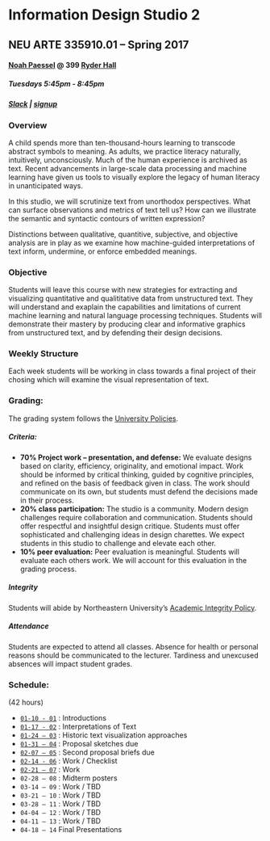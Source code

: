 # Information Design Studio 2
## NEU ARTE 335910.01 – Spring 2017
#### [Noah Paessel](mailto:n.paessel@neu.edu) @ 399 [Ryder Hall](https://www.northeastern.edu/campusmap/map/qad7.html)
##### Tuesdays 5:45pm - 8:45pm
##### [Slack](https://2017-IDV.slack.com) | [signup](https://2017-idv2.slack.com/signup)

### Overview
A child spends more than ten-thousand-hours learning to transcode abstract symbols to meaning. As adults, we practice literacy naturally, intuitively, unconsciously. Much of the human experience is archived as text. Recent advancements in large-scale data processing and machine learning have given us tools to visually explore the legacy of human literacy in unanticipated ways.

In this studio, we will scrutinize text from unorthodox perspectives. What can surface observations and metrics of text tell us? How can we illustrate the semantic and syntactic contours of written expression?

Distinctions between qualitative, quantitive, subjective, and objective analysis are in play as we examine how  machine-guided interpretations of text inform, undermine, or enforce embedded meanings.

### Objective
Students will leave this course with new strategies for extracting and visualizing quantitative and qualititative data from unstructured text. They will understand and exaplain the capabilities and limitations of current machine learning and natural language processing techniques. Students will demonstrate their mastery by producing clear and informative graphics from unstructured text, and by defending their design decisions.

### Weekly Structure
Each week students will be working in class towards a final project of their chosing which will examine the visual representation of text.

### Grading:

The grading system follows the [University Policies](http://www.northeastern.edu/registrar/gradingsystem.html).

##### Criteria:
* __70% Project work – presentation, and defense:__ We evaluate designs based on clarity, efficiency, originality, and emotional impact. Work should be informed by critical thinking, guided by cognitive principles, and refined on the basis of feedback given in class. The work should communicate on its own, but students must defend the decisions made in their process.
* __20% class participation:__ The studio is a community. Modern design challenges require collaboration and communication. Students should offer respectful and insightful design critique. Students must offer sophisticated and challenging ideas in design charettes. We expect students in this studio to challenge and elevate each other.
* __10% peer evaluation:__ Peer evaluation is meaningful. Students will evaluate each others work. We will account for this evaluation in the grading process.

##### Integrity
Students will abide by Northeastern University’s [Academic Integrity Policy](http://www.northeastern.edu/osccr/academic-integrity-policy/).

##### Attendance
Students are expected to attend all classes. Absence for health or personal reasons should be communicated to the lecturer. Tardiness and unexcused absences will impact student grades.

### Schedule:
(42 hours)

* [`01-10 - 01`](./01/) : Introductions
* [`01-17 - 02`](./02/) : Interpretations of Text
* [`01-24 – 03`](./03/) : Historic text visualization approaches
* [`01-31 – 04`](./04/) : Proposal sketches due
* [`02-07 – 05`](./05/) : Second proposal briefs due
* [`02-14 - 06`](./06/) : Work / Checklist
* [`02-21 – 07`](./07/) : Work
* `02-28 – 08` : Midterm posters
* `03-14 – 09` : Work / TBD
* `03-21 – 10` : Work / TBD
* `03-28 – 11` : Work / TBD
* `04-04 – 12` : Work / TBD
* `04-11 – 13` : Work / TBD
* `04-18 – 14` Final Presentations

